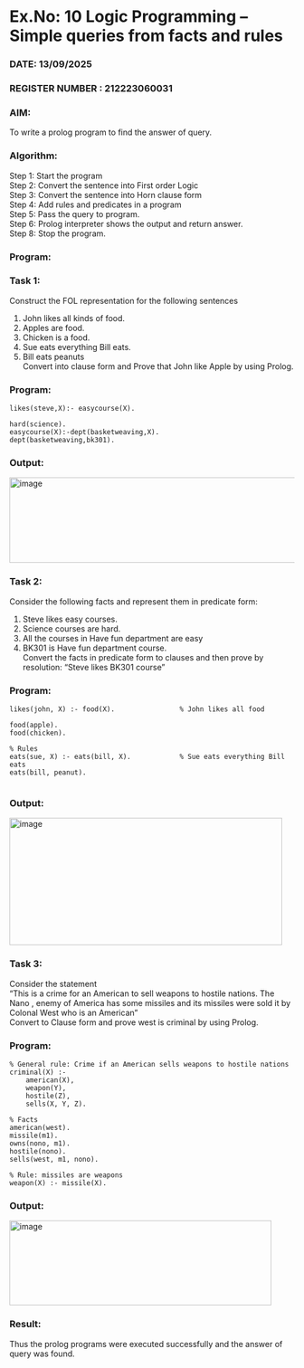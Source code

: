 # Ex.No: 10  Logic Programming –  Simple queries from facts and rules
### DATE: 13/09/2025                                                                           
### REGISTER NUMBER : 212223060031
### AIM: 
To write a prolog program to find the answer of query. 
###  Algorithm:
 Step 1: Start the program <br> 
 Step 2: Convert the sentence into First order Logic  <br> 
 Step 3:  Convert the sentence into Horn clause form  <br> 
 Step 4: Add rules and predicates in a program   <br> 
 Step 5:  Pass the query to program. <br> 
 Step 6: Prolog interpreter shows the output and return answer. <br> 
 Step 8:  Stop the program.
### Program:
### Task 1:
Construct the FOL representation for the following sentences <br> 
1.	John likes all kinds of food.  <br> 
2.	Apples are food.  <br> 
3.	Chicken is a food.  <br> 
4.	Sue eats everything Bill eats. <br> 
5.	 Bill eats peanuts  <br> 
   Convert into clause form and Prove that John like Apple by using Prolog. <br> 
### Program:
```
likes(steve,X):- easycourse(X).

hard(science).
easycourse(X):-dept(basketweaving,X).
dept(basketweaving,bk301).
```


### Output:
<img width="966" height="151" alt="image" src="https://github.com/user-attachments/assets/29d91afd-9389-4846-9e60-c578829aede0" />


### Task 2:
Consider the following facts and represent them in predicate form: <br>              
1.	Steve likes easy courses. <br> 
2.	Science courses are hard. <br> 
3. All the courses in Have fun department are easy <br> 
4. BK301 is Have fun department course.<br> 
Convert the facts in predicate form to clauses and then prove by resolution: “Steve likes BK301 course”<br> 

### Program:
```
likes(john, X) :- food(X).                % John likes all food

food(apple).
food(chicken).

% Rules
eats(sue, X) :- eats(bill, X).            % Sue eats everything Bill eats
eats(bill, peanut).


```


### Output:
<img width="482" height="225" alt="image" src="https://github.com/user-attachments/assets/696b872e-fbe0-4902-bced-21cfdf4337ac" />



### Task 3:
Consider the statement <br> 
“This is a crime for an American to sell weapons to hostile nations. The Nano , enemy of America has some missiles and its missiles were sold it by Colonal West who is an American” <br> 
Convert to Clause form and prove west is criminal by using Prolog.<br> 
### Program:
```
% General rule: Crime if an American sells weapons to hostile nations
criminal(X) :-
    american(X),
    weapon(Y),
    hostile(Z),
    sells(X, Y, Z).

% Facts
american(west).
missile(m1).
owns(nono, m1).
hostile(nono).
sells(west, m1, nono).

% Rule: missiles are weapons
weapon(X) :- missile(X).
```


### Output:
<img width="463" height="150" alt="image" src="https://github.com/user-attachments/assets/7c434299-99c8-4c27-8bd1-e9121bf10c5d" />



### Result:
Thus the prolog programs were executed successfully and the answer of query was found.

